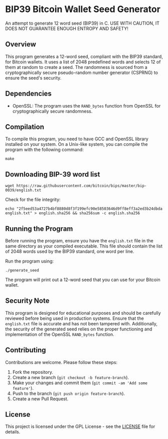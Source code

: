 # BIP39 Bitcoin Wallet Seed Generator

An attempt to generate 12 word seed (BIP39) in C. USE WITH CAUTION, IT DOES NOT GUARANTEE ENOUGH ENTROPY AND SAFETY!

## Overview

This program generates a 12-word seed, compliant with the BIP39 standard, for Bitcoin wallets. It uses a list of 2048 predefined words and selects 12 of them at random to create a seed. The randomness is sourced from a cryptographically secure pseudo-random number generator (CSPRNG) to ensure the seed's security.

## Dependencies

- OpenSSL: The program uses the `RAND_bytes` function from OpenSSL for cryptographically secure randomness.

## Compilation

To compile this program, you need to have GCC and OpenSSL library installed on your system. On a Unix-like system, you can compile the program with the following command:

```
make
```

## Downloading BIP-39 word list

```
wget https://raw.githubusercontent.com/bitcoin/bips/master/bip-0039/english.txt
```

Check for the file integrity:

```
echo "2f5eed53a4727b4bf8880d8f3f199efc90e58503646d9ff8eff3a2ed3b24dbda  english.txt" > english.sha256 && sha256sum -c english.sha256
```

## Running the Program

Before running the program, ensure you have the `english.txt` file in the same directory as your compiled executable. This file should contain the list of 2048 words used by the BIP39 standard, one word per line.

Run the program using:

```
./generate_seed
```

The program will print out a 12-word seed that you can use for your Bitcoin wallet.

## Security Note

This program is designed for educational purposes and should be carefully reviewed before being used in production systems. Ensure that the `english.txt` file is accurate and has not been tampered with. Additionally, the security of the generated seed relies on the proper functioning and implementation of the OpenSSL `RAND_bytes` function.

## Contributing

Contributions are welcome. Please follow these steps:

1. Fork the repository.
2. Create a new branch (`git checkout -b feature-branch`).
3. Make your changes and commit them (`git commit -am 'Add some feature'`).
4. Push to the branch (`git push origin feature-branch`).
5. Create a new Pull Request.

## License

This project is licensed under the GPL License - see the [LICENSE](LICENSE) file for details.
